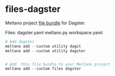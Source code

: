 # files-dagster

Meltano project [file bundle](https://meltano.com/docs/command-line-interface.html#file-bundle) for Dagster.

Files:
dagster.yaml meltano.py workspace.yaml

```py
# Add dagster
meltano add --custom utility dagit
meltano add --custom utility dagster


# Add  this file bundle to your Meltano project
meltano add --custom files dagster
```
